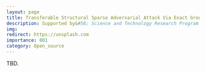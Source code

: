 ```yaml
---
layout: page
title: Transferable Structural Sparse Adversarial Attack Via Exact Group Sparsity Training
description: Supported by&#58; Science and Technology Research Program of Chongqing Education Commission of China <br> Year&#58; 2023-2026 <br> Grant&#58; 40K(RMB) <br> Role&#58; PI
img:
redirect: https://unsplash.com
importance: 001
category: Open_source
---
```


<!-- ---
layout: page
title: Transferable Structural Sparse Adversarial Attack Via Exact Group Sparsity Training
description: Di Ming, Peng Ren#, Yunlong Wang, and Xin Feng*
In Proceedings of the IEEE/CVF Conference on Computer Vision and Pattern Recognition, Jun 2024
img:
redirect: https://unsplash.com
importance: 001
category: Open_source
--- -->

TBD.
